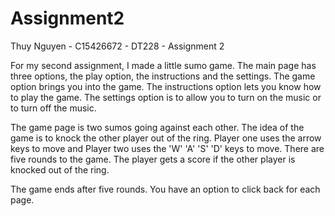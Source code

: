 # Assignment2
Thuy Nguyen - C15426672 - DT228 - Assignment 2

For my second assignment, I made a little sumo game. The main page has three options, the play option, the instructions and the settings. The game option brings you into the game. The instructions option lets you know how to play the game. The settings option is to allow you to turn on the music or to turn off the music.

The game page is two sumos going against each other. The idea of the game is to knock the other player out of the ring. Player one uses the arrow keys to move and Player two uses the 'W' 'A' 'S' 'D' keys to move. There are five rounds to the game. The player gets a score if the other player is knocked out of the ring. 

The game ends after five rounds. You have an option to click back for each page.
